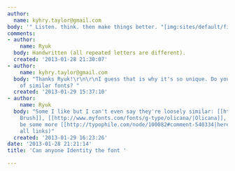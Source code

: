 ```yaml
---
author:
  name: kyhry.taylor@gmail.com
body: '" Listen. think. then make things better. "[img:sites/default/files/old-images/atto-home_3918.jpg]'
comments:
- author:
    name: Ryuk
  body: Handwritten (all repeated letters are different).
  created: '2013-01-28 21:30:07'
- author:
    name: kyhry.taylor@gmail.com
  body: "Thanks Ryuk!\r\n\r\nI guess that is why it's so unique. Do you have any suggestions
    of similar fonts? "
  created: '2013-01-29 15:37:10'
- author:
    name: Ryuk
  body: "Some I like but I can't even say they're loosely similar: [[http://www.myfonts.com/fonts/schizotype/pastiche-brush/|Pastiche
    Brush]], [[http://www.myfonts.com/fonts/g-type/olicana/|Olicana]], [[http://www.myfonts.com/fonts/edy-type/despeinada/|Despeinada]]\r\nMay
    be some more [[http://typophile.com/node/100082#comment-540334|here]] (follow
    all links)"
  created: '2013-01-29 16:23:26'
date: '2013-01-28 21:21:14'
title: 'Can anyone Identity the font '

---
```


